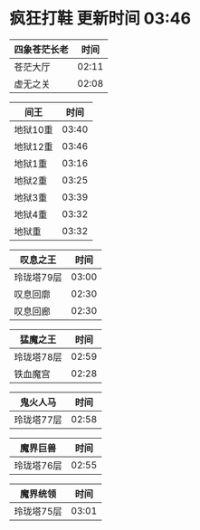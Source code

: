 # 疯狂打鞋 更新时间 03:46

| 四象苍茫长老   | 时间    |
|--------|-------|
| 苍茫大厅 | 02:11 |
| 虚无之关 | 02:08 |

| 间王   | 时间    |
|--------|-------|
| 地狱10重 | 03:40 |
| 地狱12重 | 03:46 |
| 地狱1重 | 03:16 |
| 地狱2重 | 03:25 |
| 地狱3重 | 03:39 |
| 地狱4重 | 03:32 |
| 地狱重 | 03:32 |

| 叹息之王   | 时间    |
|--------|-------|
| 玲珑塔79层 | 03:00 |
| 叹息回廓 | 02:30 |
| 叹息回廊 | 02:30 |

| 猛魔之王   | 时间    |
|--------|-------|
| 玲珑塔78层 | 02:59 |
| 铁血魔宫 | 02:28 |

| 鬼火人马   | 时间    |
|--------|-------|
| 玲珑塔77层 | 02:58 |

| 魔界巨兽   | 时间    |
|--------|-------|
| 玲珑塔76层 | 02:55 |

| 魔界统领   | 时间    |
|--------|-------|
| 玲珑塔75层 | 03:01 |